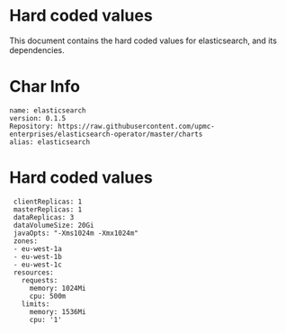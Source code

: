 # Hard coded values

This document contains the hard coded values for elasticsearch, and its dependencies. 

# Char Info
```
name: elasticsearch
version: 0.1.5
Repository: https://raw.githubusercontent.com/upmc-enterprises/elasticsearch-operator/master/charts
alias: elasticsearch
```

# Hard coded values
```
 clientReplicas: 1
 masterReplicas: 1
 dataReplicas: 3
 dataVolumeSize: 20Gi
 javaOpts: "-Xms1024m -Xmx1024m"
 zones:
 - eu-west-1a
 - eu-west-1b
 - eu-west-1c
 resources:
   requests:
     memory: 1024Mi
     cpu: 500m
   limits:
     memory: 1536Mi
     cpu: '1'
```